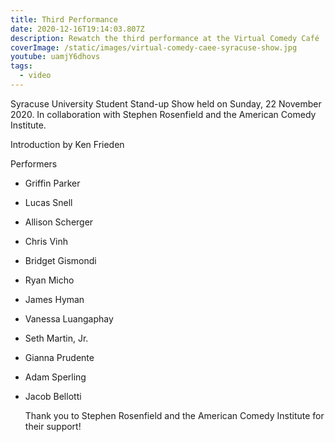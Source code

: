 ```yaml
---
title: Third Performance
date: 2020-12-16T19:14:03.807Z
description: Rewatch the third performance at the Virtual Comedy Café
coverImage: /static/images/virtual-comedy-caee-syracuse-show.jpg
youtube: uamjY6dhovs
tags:
  - video
---
```

Syracuse University Student Stand-up Show held on Sunday, 22 November 2020. In collaboration with Stephen Rosenfield and the American Comedy Institute.

Introduction by Ken Frieden

Performers

* Griffin Parker
* Lucas Snell
* Allison Scherger
* Chris Vinh
* Bridget Gismondi
* Ryan Micho
* James Hyman
* Vanessa Luangaphay
* Seth Martin, Jr.
* Gianna Prudente
* Adam Sperling
* Jacob Bellotti

  Thank you to Stephen Rosenfield and the American Comedy Institute for their support!